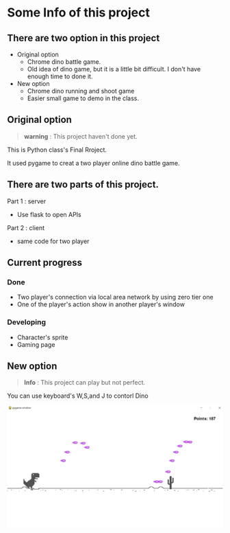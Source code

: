 # Some Info of this project

## There are two option in this project
* Original option
    * Chrome dino battle game.
    * Old idea of dino game, but it is a little bit difficult. I don't have enough time to done it.
* New option
    * Chrome dino running and shoot game
    * Easier small game to demo in the class.


## Original option
> **warning** : This project haven't done yet. 


This is Python class's Final Rroject.

It used pygame to creat a two player online dino battle game.


## There are two parts of this project.

Part 1 : server
* Use flask to open APIs

Part 2 : client 
* same code for two player

## Current progress
### Done 
* Two player's connection via local area network by using zero tier one
* One of the player's action show in another player's window 
### Developing
* Character's sprite
* Gaming page

## New option
> **Info** : This project can play but not perfect. 

You can use keyboard's W,S,and J to contorl Dino

![](New_option\game_screen.png)

